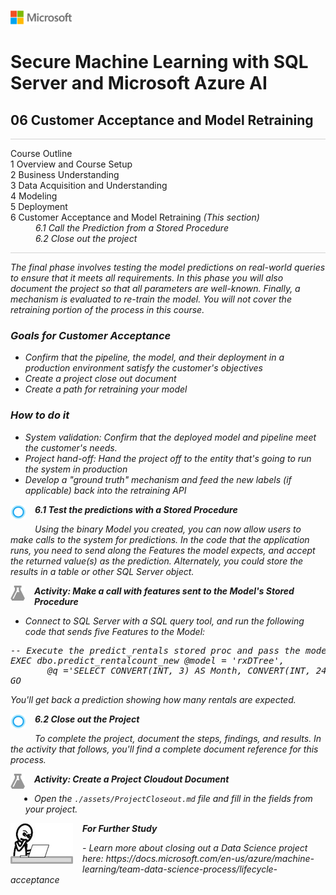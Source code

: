 ![](graphics/solutions-microsoft-logo-small.png)

# Secure Machine Learning with SQL Server and Microsoft Azure AI

## 06 Customer Acceptance and Model Retraining

<p style="border-bottom: 1px solid lightgrey;"></p> 
<dl>
  <dt>Course Outline</dt>
  <dt>1 Overview and Course Setup</dt>
  <dt>2 Business Understanding</dt>
  <dt>3 Data Acquisition and Understanding</dt>
  <dt>4 Modeling</dt>
  <dt>5 Deployment</i></dt>
  <dt>6 Customer Acceptance and Model Retraining <i>(This section)</dt>
        <dd>6.1 Call the Prediction from a Stored Procedure</dd>
        <dd>6.2 Close out the project</dd>
<dl>
<p style="border-bottom: 1px solid lightgrey;"></p> 

The final phase involves testing the model predictions on real-world queries to ensure that it meets all requirements. In this phase you will also document the project so that all parameters are well-known. Finally, a mechanism is evaluated to re-train the model. You will not cover the retraining portion of the process in this course.

### Goals for Customer Acceptance

- Confirm that the pipeline, the model, and their deployment in a production environment satisfy the customer's objectives
- Create a project close out document
- Create a path for retraining your model

### How to do it

- System validation: Confirm that the deployed model and pipeline meet the customer's needs.
- Project hand-off: Hand the project off to the entity that's going to run the system in production
- Develop a "ground truth" mechanism and feed the new labels (if applicable) back into the retraining API

<p><img style="float: left; margin: 0px 15px 15px 0px;" src="./graphics/cortanalogo.png"><b>6.1 Test the predictions with a Stored Procedure</b></p>

Using the binary Model you created, you can now allow users to make calls to the system for predictions. In the code that the application runs, you need to send along the Features the model expects, and accept the returned value(s) as the prediction. Alternately, you could store the results in a table or other SQL Server object. 

<p><img style="float: left; margin: 0px 15px 15px 0px;" src="./graphics/aml-logo.png"><b>Activity: Make a call with features sent to the Model's Stored Procedure</b></p>

- Connect to SQL Server with a SQL query tool, and run the following code that sends five Features to the Model:

<pre>
-- Execute the predict_rentals stored proc and pass the model name and a query string with a set of features we want to use to predict the rental count
EXEC dbo.predict_rentalcount_new @model = 'rxDTree',
       @q ='SELECT CONVERT(INT, 3) AS Month, CONVERT(INT, 24) AS Day, CONVERT(INT, 4) AS WeekDay, CONVERT(INT, 1) AS Snow, CONVERT(INT, 1) AS Holiday';
GO
</pre>

You'll get back a prediction showing how many rentals are expected.

<p><img style="float: left; margin: 0px 15px 15px 0px;" src="./graphics/cortanalogo.png"><b>6.2 Close out the Project</b></p>

To complete the project, document the steps, findings, and results. In the activity that follows, you'll find a complete document reference for this process.

<p><img style="float: left; margin: 0px 15px 15px 0px;" src="./graphics/aml-logo.png"><b>Activity: Create a Project Cloudout Document</b></p>

- Open the `./assets/ProjectCloseout.md` file and fill in the fields from your project.

<p><img style="float: left; margin: 0px 15px 15px 0px;" src="./graphics/thinking.jpg"><b>For Further Study</b></p>
 - Learn more about closing out a Data Science project here: https://docs.microsoft.com/en-us/azure/machine-learning/team-data-science-process/lifecycle-acceptance 